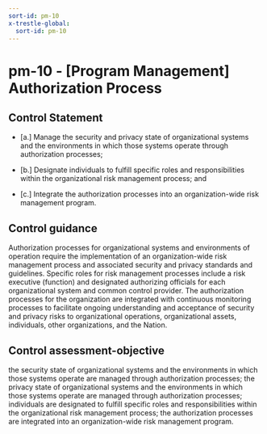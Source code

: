 ```yaml
---
sort-id: pm-10
x-trestle-global:
  sort-id: pm-10
---
```


# pm-10 - \[Program Management\] Authorization Process

## Control Statement

- \[a.\] Manage the security and privacy state of organizational systems and the environments in which those systems operate through authorization processes;

- \[b.\] Designate individuals to fulfill specific roles and responsibilities within the organizational risk management process; and

- \[c.\] Integrate the authorization processes into an organization-wide risk management program.

## Control guidance

Authorization processes for organizational systems and environments of operation require the implementation of an organization-wide risk management process and associated security and privacy standards and guidelines. Specific roles for risk management processes include a risk executive (function) and designated authorizing officials for each organizational system and common control provider. The authorization processes for the organization are integrated with continuous monitoring processes to facilitate ongoing understanding and acceptance of security and privacy risks to organizational operations, organizational assets, individuals, other organizations, and the Nation.

## Control assessment-objective

the security state of organizational systems and the environments in which those systems operate are managed through authorization processes;
the privacy state of organizational systems and the environments in which those systems operate are managed through authorization processes;
individuals are designated to fulfill specific roles and responsibilities within the organizational risk management process;
the authorization processes are integrated into an organization-wide risk management program.
